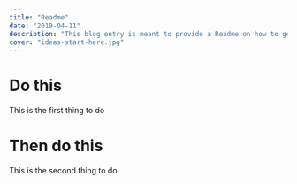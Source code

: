 ```yaml
---
title: "Readme"
date: "2019-04-11"
description: "This blog entry is meant to provide a Readme on how to get up and running with this gatsby starter"
cover: "ideas-start-here.jpg"
---
```


# Do this

This is the first thing to do

# Then do this

This is the second thing to do
